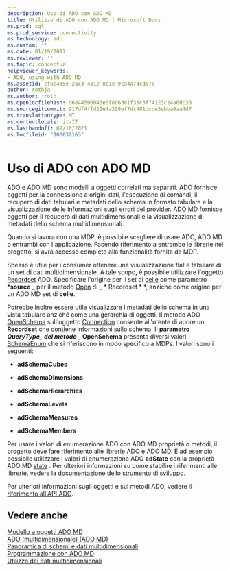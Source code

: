```yaml
---
description: Uso di ADO con ADO MD
title: Utilizzo di ADO con ADO MD | Microsoft Docs
ms.prod: sql
ms.prod_service: connectivity
ms.technology: ado
ms.custom: ''
ms.date: 01/19/2017
ms.reviewer: ''
ms.topic: conceptual
helpviewer_keywords:
- ADO, using with ADO MD
ms.assetid: cfae435e-2ac3-4312-8c1e-9ca4a74cd875
author: rothja
ms.author: jroth
ms.openlocfilehash: d6844590043e0f806381f35c3f74123c24a6dc30
ms.sourcegitcommit: 917df4ffd22e4a229af7dc481dcce3ebba0aa4d7
ms.translationtype: MT
ms.contentlocale: it-IT
ms.lasthandoff: 02/10/2021
ms.locfileid: "100032163"
---
```

# <a name="using-ado-with-ado-md"></a>Uso di ADO con ADO MD
ADO e ADO MD sono modelli a oggetti correlati ma separati. ADO fornisce oggetti per la connessione a origini dati, l'esecuzione di comandi, il recupero di dati tabulari e metadati dello schema in formato tabulare e la visualizzazione delle informazioni sugli errori del provider. ADO MD fornisce oggetti per il recupero di dati multidimensionali e la visualizzazione di metadati dello schema multidimensionali.  
  
 Quando si lavora con una MDP, è possibile scegliere di usare ADO, ADO MD o entrambi con l'applicazione. Facendo riferimento a entrambe le librerie nel progetto, si avrà accesso completo alla funzionalità fornita da MDP.  
  
 Spesso è utile per i consumer ottenere una visualizzazione flat e tabulare di un set di dati multidimensionale. A tale scopo, è possibile utilizzare l'oggetto [Recordset](../../reference/ado-api/recordset-object-ado.md) ADO. Specificare l'origine per il set di [celle](../../reference/ado-md-api/cellset-object-ado-md.md) come parametro ***source** _ per il metodo [Open](../../reference/ado-api/open-method-ado-recordset.md) di _ * Recordset * *, anziché come origine per un ADO MD set di **celle**.  
  
 Potrebbe inoltre essere utile visualizzare i metadati dello schema in una vista tabulare anziché come una gerarchia di oggetti. Il metodo ADO [OpenSchema](../../reference/ado-api/openschema-method.md) sull'oggetto [Connection](../../reference/ado-api/connection-object-ado.md) consente all'utente di aprire un **Recordset** che contiene informazioni sullo schema. Il **parametro _QueryType_*_ del metodo _* OpenSchema** presenta diversi valori [SchemaEnum](../../reference/ado-api/schemaenum.md) che si riferiscono in modo specifico a MDPs. I valori sono i seguenti:  
  
-   **adSchemaCubes**  
  
-   **adSchemaDimensions**  
  
-   **adSchemaHierarchies**  
  
-   **adSchemaLevels**  
  
-   **adSchemaMeasures**  
  
-   **adSchemaMembers**  
  
 Per usare i valori di enumerazione ADO con ADO MD proprietà o metodi, il progetto deve fare riferimento alle librerie ADO e ADO MD. È ad esempio possibile utilizzare i valori di enumerazione ADO **adState** con la proprietà ADO MD [state](../../reference/ado-md-api/state-property-ado-md.md) . Per ulteriori informazioni su come stabilire i riferimenti alle librerie, vedere la documentazione dello strumento di sviluppo.  
  
 Per ulteriori informazioni sugli oggetti e sui metodi ADO, vedere il [riferimento all'API ADO](../../reference/ado-api/ado-api-reference.md).  
  
## <a name="see-also"></a>Vedere anche  
 [Modello a oggetti ADO MD](../../reference/ado-md-api/ado-md-object-model.md)   
 [ADO (multidimensionale) (ADO MD)](./ado-multidimensional-ado-md.md)   
 [Panoramica di schemi e dati multidimensionali](./overview-of-multidimensional-schemas-and-data.md)   
 [Programmazione con ADO MD](./programming-with-ado-md.md)   
 [Utilizzo dei dati multidimensionali](./working-with-multidimensional-data.md)